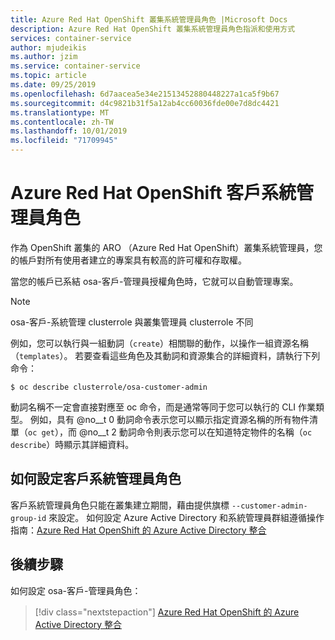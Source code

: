 ```yaml
---
title: Azure Red Hat OpenShift 叢集系統管理員角色 |Microsoft Docs
description: Azure Red Hat OpenShift 叢集系統管理員角色指派和使用方式
services: container-service
author: mjudeikis
ms.author: jzim
ms.service: container-service
ms.topic: article
ms.date: 09/25/2019
ms.openlocfilehash: 6d7aacea5e34e21513452880448227a1ca5f9b67
ms.sourcegitcommit: d4c9821b31f5a12ab4cc60036fde00e7d8dc4421
ms.translationtype: MT
ms.contentlocale: zh-TW
ms.lasthandoff: 10/01/2019
ms.locfileid: "71709945"
---
```

# <a name="azure-red-hat-openshift-customer-administrator-role"></a>Azure Red Hat OpenShift 客戶系統管理員角色

作為 OpenShift 叢集的 ARO （Azure Red Hat OpenShift）叢集系統管理員，您的帳戶對所有使用者建立的專案具有較高的許可權和存取權。

當您的帳戶已系結 osa-客戶-管理員授權角色時，它就可以自動管理專案。

> [!Note] 
> osa-客戶-系統管理 clusterrole 與叢集管理員 clusterrole 不同


例如，您可以執行與一組動詞（`create`）相關聯的動作，以操作一組資源名稱（`templates`）。 若要查看這些角色及其動詞和資源集合的詳細資料，請執行下列命令：

`$ oc describe clusterrole/osa-customer-admin`

動詞名稱不一定會直接對應至 oc 命令，而是通常等同于您可以執行的 CLI 作業類型。 例如，具有 @no__t 0 動詞命令表示您可以顯示指定資源名稱的所有物件清單（`oc get`），而 @no__t 2 動詞命令則表示您可以在知道特定物件的名稱（`oc describe`）時顯示其詳細資料。

## <a name="how-to-configure-customer-administrator-role"></a>如何設定客戶系統管理員角色

客戶系統管理員角色只能在叢集建立期間，藉由提供旗標 `--customer-admin-group-id` 來設定。 如何設定 Azure Active Directory 和系統管理員群組遵循操作指南：[Azure Red Hat OpenShift 的 Azure Active Directory 整合](howto-aad-app-configuration.md)

## <a name="next-steps"></a>後續步驟

如何設定 osa-客戶-管理員角色：
> [!div class="nextstepaction"]
> [Azure Red Hat OpenShift 的 Azure Active Directory 整合](howto-aad-app-configuration.md)
